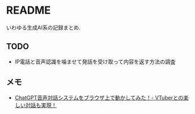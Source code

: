 # README

いわゆる生成AI系の記録まとめ.

## TODO

- IP電話と音声認識を噛ませて発話を受け取って内容を返す方法の調査

## メモ

- [ChatGPT音声対話システムをブラウザ上で動かしてみた！- VTuberとの楽しい対話も実現！](https://qiita.com/sayonari/items/d6a43e1608156c5ad364)
